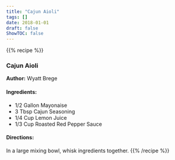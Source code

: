 ```yaml
---
title: "Cajun Aioli"
tags: []
date: 2018-01-01
draft: false
ShowTOC: false
---
```


{{% recipe %}}

### Cajun Aioli

**Author:** Wyatt Brege



#### Ingredients:

-   1/2 Gallon Mayonaise
-   3 Tbsp Cajun Seasoning
-   1/4 Cup Lemon Juice
-   1/3 Cup Roasted Red Pepper Sauce

#### Directions: 

In a large mixing bowl, whisk ingredients together.
{{% /recipe %}}
